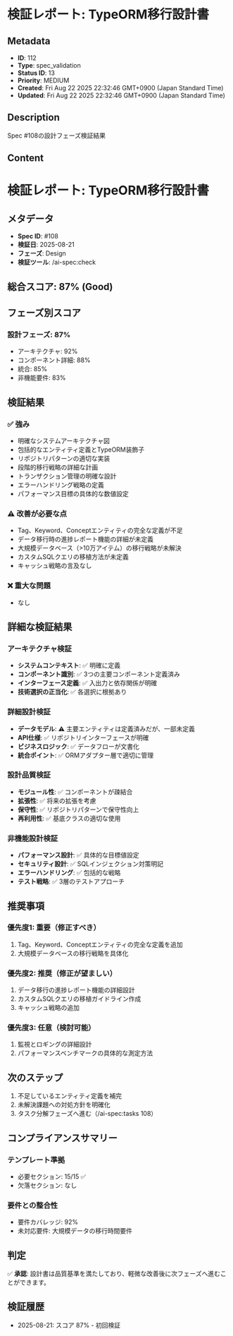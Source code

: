 # 検証レポート: TypeORM移行設計書

## Metadata

- **ID**: 112
- **Type**: spec_validation
- **Status ID**: 13
- **Priority**: MEDIUM
- **Created**: Fri Aug 22 2025 22:32:46 GMT+0900 (Japan Standard Time)
- **Updated**: Fri Aug 22 2025 22:32:46 GMT+0900 (Japan Standard Time)

## Description

Spec #108の設計フェーズ検証結果

## Content

# 検証レポート: TypeORM移行設計書

## メタデータ
- **Spec ID**: #108
- **検証日**: 2025-08-21
- **フェーズ**: Design
- **検証ツール**: /ai-spec:check

## 総合スコア: 87% (Good)

## フェーズ別スコア

### 設計フェーズ: 87%
- アーキテクチャ: 92%
- コンポーネント詳細: 88%
- 統合: 85%
- 非機能要件: 83%

## 検証結果

### ✅ 強み
- 明確なシステムアーキテクチャ図
- 包括的なエンティティ定義とTypeORM装飾子
- リポジトリパターンの適切な実装
- 段階的移行戦略の詳細な計画
- トランザクション管理の明確な設計
- エラーハンドリング戦略の定義
- パフォーマンス目標の具体的な数値設定

### ⚠️ 改善が必要な点
- Tag、Keyword、Conceptエンティティの完全な定義が不足
- データ移行時の進捗レポート機能の詳細が未定義
- 大規模データベース（>10万アイテム）の移行戦略が未解決
- カスタムSQLクエリの移植方法が未定義
- キャッシュ戦略の言及なし

### ❌ 重大な問題
- なし

## 詳細な検証結果

### アーキテクチャ検証
- **システムコンテキスト**: ✅ 明確に定義
- **コンポーネント識別**: ✅ 3つの主要コンポーネント定義済み
- **インターフェース定義**: ✅ 入出力と依存関係が明確
- **技術選択の正当化**: ✅ 各選択に根拠あり

### 詳細設計検証
- **データモデル**: ⚠️ 主要エンティティは定義済みだが、一部未定義
- **API仕様**: ✅ リポジトリインターフェースが明確
- **ビジネスロジック**: ✅ データフローが文書化
- **統合ポイント**: ✅ ORMアダプター層で適切に管理

### 設計品質検証
- **モジュール性**: ✅ コンポーネントが疎結合
- **拡張性**: ✅ 将来の拡張を考慮
- **保守性**: ✅ リポジトリパターンで保守性向上
- **再利用性**: ✅ 基底クラスの適切な使用

### 非機能設計検証
- **パフォーマンス設計**: ✅ 具体的な目標値設定
- **セキュリティ設計**: ✅ SQLインジェクション対策明記
- **エラーハンドリング**: ✅ 包括的な戦略
- **テスト戦略**: ✅ 3層のテストアプローチ

## 推奨事項

### 優先度1: 重要（修正すべき）
1. Tag、Keyword、Conceptエンティティの完全な定義を追加
2. 大規模データベースの移行戦略を具体化

### 優先度2: 推奨（修正が望ましい）
1. データ移行の進捗レポート機能の詳細設計
2. カスタムSQLクエリの移植ガイドライン作成
3. キャッシュ戦略の追加

### 優先度3: 任意（検討可能）
1. 監視とロギングの詳細設計
2. パフォーマンスベンチマークの具体的な測定方法

## 次のステップ
1. 不足しているエンティティ定義を補完
2. 未解決課題への対処方針を明確化
3. タスク分解フェーズへ進む（/ai-spec:tasks 108）

## コンプライアンスサマリー

### テンプレート準拠
- 必要セクション: 15/15 ✅
- 欠落セクション: なし

### 要件との整合性
- 要件カバレッジ: 92%
- 未対応要件: 大規模データの移行時間要件

## 判定
✅ **承認**: 設計書は品質基準を満たしており、軽微な改善後に次フェーズへ進むことができます。

## 検証履歴
- 2025-08-21: スコア 87% - 初回検証
